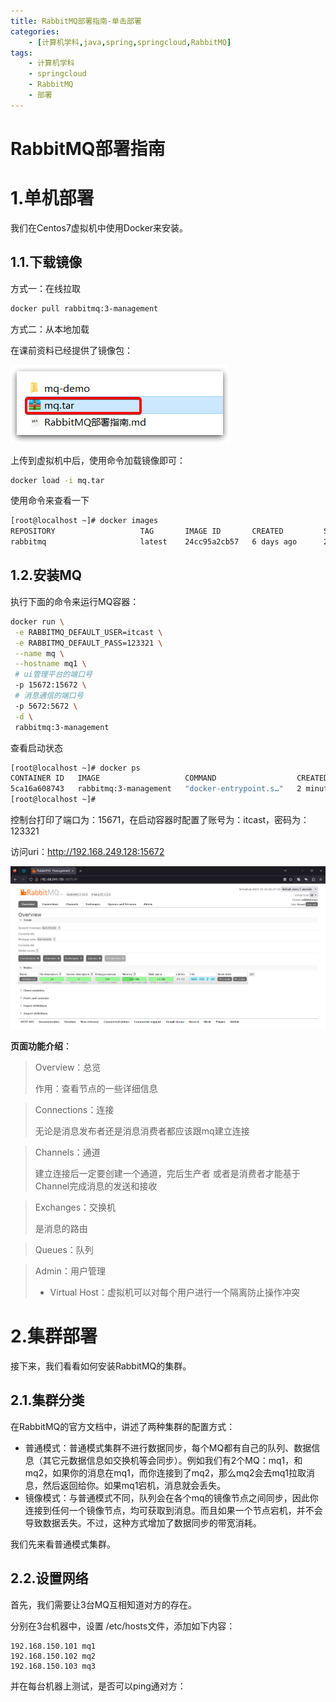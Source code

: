 ```yaml
---
title: RabbitMQ部署指南-单击部署
categories:
    - [计算机学科,java,spring,springcloud,RabbitMQ]
tags:
    - 计算机学科
    - springcloud
    - RabbitMQ
    - 部署
---
```


# RabbitMQ部署指南

# 1.单机部署

我们在Centos7虚拟机中使用Docker来安装。

## 1.1.下载镜像

方式一：在线拉取

``` sh
docker pull rabbitmq:3-management
```



方式二：从本地加载

在课前资料已经提供了镜像包：

![image-20210423191210349](https://raw.githubusercontent.com/PigPigLetsGo/imeages/master/202310101608790.png) 

上传到虚拟机中后，使用命令加载镜像即可：

```sh
docker load -i mq.tar
```

使用命令来查看一下

```sh
[root@localhost ~]# docker images
REPOSITORY                   TAG       IMAGE ID       CREATED         SIZE
rabbitmq                     latest    24cc95a2cb57   6 days ago      217MB
```



## 1.2.安装MQ

执行下面的命令来运行MQ容器：

```sh
docker run \
 -e RABBITMQ_DEFAULT_USER=itcast \
 -e RABBITMQ_DEFAULT_PASS=123321 \
 --name mq \
 --hostname mq1 \
 # ui管理平台的端口号
 -p 15672:15672 \
 # 消息通信的端口号
 -p 5672:5672 \
 -d \
 rabbitmq:3-management
```

查看启动状态

```sh
[root@localhost ~]# docker ps
CONTAINER ID   IMAGE                   COMMAND                  CREATED         STATUS         PORTS                                                                                                                                                 NAMES
5ca16a608743   rabbitmq:3-management   "docker-entrypoint.s…"   2 minutes ago   Up 2 minutes   4369/tcp, 5671/tcp, 0.0.0.0:5672->5672/tcp, :::5672->5672/tcp, 15671/tcp, 15691-15692/tcp, 25672/tcp, 0.0.0.0:15672->15672/tcp, :::15672->15672/tcp   mq
[root@localhost ~]#
```

控制台打印了端口为：15671，在启动容器时配置了账号为：itcast，密码为：123321

访问uri：http://192.168.249.128:15672

![image-20231010162721293](https://raw.githubusercontent.com/PigPigLetsGo/imeages/master/202310101627722.png)

**页面功能介绍**：

>  Overview：总览
>
>  作用：查看节点的一些详细信息

>  Connections：连接
>
>  无论是消息发布者还是消息消费者都应该跟mq建立连接

>  Channels：通道
>
>  建立连接后一定要创建一个通道，完后生产者 或者是消费者才能基于Channel完成消息的发送和接收

>  Exchanges：交换机
>
>  是消息的路由

>  Queues：队列

>  Admin：用户管理
>
>  -  Virtual Host：虚拟机可以对每个用户进行一个隔离防止操作冲突

# 2.集群部署

接下来，我们看看如何安装RabbitMQ的集群。

## 2.1.集群分类

在RabbitMQ的官方文档中，讲述了两种集群的配置方式：

- 普通模式：普通模式集群不进行数据同步，每个MQ都有自己的队列、数据信息（其它元数据信息如交换机等会同步）。例如我们有2个MQ：mq1，和mq2，如果你的消息在mq1，而你连接到了mq2，那么mq2会去mq1拉取消息，然后返回给你。如果mq1宕机，消息就会丢失。
- 镜像模式：与普通模式不同，队列会在各个mq的镜像节点之间同步，因此你连接到任何一个镜像节点，均可获取到消息。而且如果一个节点宕机，并不会导致数据丢失。不过，这种方式增加了数据同步的带宽消耗。



我们先来看普通模式集群。

## 2.2.设置网络

首先，我们需要让3台MQ互相知道对方的存在。

分别在3台机器中，设置 /etc/hosts文件，添加如下内容：

```
192.168.150.101 mq1
192.168.150.102 mq2
192.168.150.103 mq3
```

并在每台机器上测试，是否可以ping通对方：


